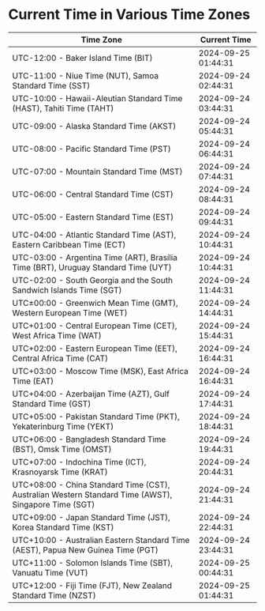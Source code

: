 # Current Time in Various Time Zones

| Time Zone | Current Time |
|-----------|--------------|
| UTC-12:00 - Baker Island Time (BIT) | 2024-09-25 01:44:31 |
| UTC-11:00 - Niue Time (NUT), Samoa Standard Time (SST) | 2024-09-24 02:44:31 |
| UTC-10:00 - Hawaii-Aleutian Standard Time (HAST), Tahiti Time (TAHT) | 2024-09-24 03:44:31 |
| UTC-09:00 - Alaska Standard Time (AKST) | 2024-09-24 05:44:31 |
| UTC-08:00 - Pacific Standard Time (PST) | 2024-09-24 06:44:31 |
| UTC-07:00 - Mountain Standard Time (MST) | 2024-09-24 07:44:31 |
| UTC-06:00 - Central Standard Time (CST) | 2024-09-24 08:44:31 |
| UTC-05:00 - Eastern Standard Time (EST) | 2024-09-24 09:44:31 |
| UTC-04:00 - Atlantic Standard Time (AST), Eastern Caribbean Time (ECT) | 2024-09-24 10:44:31 |
| UTC-03:00 - Argentina Time (ART), Brasília Time (BRT), Uruguay Standard Time (UYT) | 2024-09-24 10:44:31 |
| UTC-02:00 - South Georgia and the South Sandwich Islands Time (SGT) | 2024-09-24 11:44:31 |
| UTC±00:00 - Greenwich Mean Time (GMT), Western European Time (WET) | 2024-09-24 14:44:31 |
| UTC+01:00 - Central European Time (CET), West Africa Time (WAT) | 2024-09-24 15:44:31 |
| UTC+02:00 - Eastern European Time (EET), Central Africa Time (CAT) | 2024-09-24 16:44:31 |
| UTC+03:00 - Moscow Time (MSK), East Africa Time (EAT) | 2024-09-24 16:44:31 |
| UTC+04:00 - Azerbaijan Time (AZT), Gulf Standard Time (GST) | 2024-09-24 17:44:31 |
| UTC+05:00 - Pakistan Standard Time (PKT), Yekaterinburg Time (YEKT) | 2024-09-24 18:44:31 |
| UTC+06:00 - Bangladesh Standard Time (BST), Omsk Time (OMST) | 2024-09-24 19:44:31 |
| UTC+07:00 - Indochina Time (ICT), Krasnoyarsk Time (KRAT) | 2024-09-24 20:44:31 |
| UTC+08:00 - China Standard Time (CST), Australian Western Standard Time (AWST), Singapore Time (SGT) | 2024-09-24 21:44:31 |
| UTC+09:00 - Japan Standard Time (JST), Korea Standard Time (KST) | 2024-09-24 22:44:31 |
| UTC+10:00 - Australian Eastern Standard Time (AEST), Papua New Guinea Time (PGT) | 2024-09-24 23:44:31 |
| UTC+11:00 - Solomon Islands Time (SBT), Vanuatu Time (VUT) | 2024-09-25 00:44:31 |
| UTC+12:00 - Fiji Time (FJT), New Zealand Standard Time (NZST) | 2024-09-25 01:44:31 |
